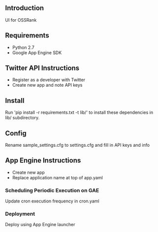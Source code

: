 ## Introduction

UI for OSSRank

## Requirements
* Python 2.7
* Google App Engine SDK

## Twitter API Instructions
* Register as a developer with Twitter
* Create new app and note API keys

## Install
Run 'pip install -r requirements.txt -t lib/' to install these dependencies  in lib/ subdirectory.

## Config
Rename sample_settings.cfg to settings.cfg and fill in API keys and info

## App Engine Instructions
* Create new app
* Replace application name at top of app.yaml

### Scheduling Periodic Execution on GAE
Update cron execution frequency in cron.yaml

### Deployment
Deploy using App Engine launcher
